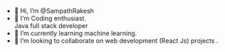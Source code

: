 - 👋 Hi, I’m @SampathRakesh
- 👀 I'm Coding enthusiast.     
     Java full stack developer
- 🌱 I’m currently learning machine learning. 
- 💞️ I’m looking to collaborate on web development (React Js) projects . 

<!---
SampathRakesh/SampathRakesh is a ✨ special ✨ repository because its `README.md` (this file) appears on your GitHub profile.
You can click the Preview link to take a look at your changes.
--->
